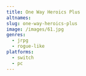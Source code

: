 ```yaml
---
title: One Way Heroics Plus
altnames:
slug: one-way-heroics-plus
image: /images/61.jpg
genres:
  - jrpg
  - rogue-like
platforms:
  - switch
  - pc
---
```


